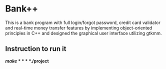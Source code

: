 # Bank++

This is a bank program with full login/forgot password,
credit card validator and real-time money transfer features by 
implementing object-oriented principles in C++ and designed the graphical 
user interface utilizing gtkmm.

## Instruction to run it
**$make** 
**$./project** 